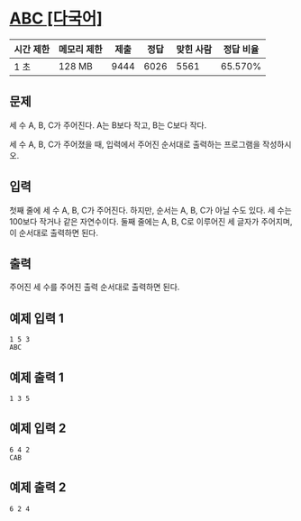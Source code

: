 # [ABC [다국어]](https://www.acmicpc.net/problem/3047)

| 시간 제한 | 메모리 제한 | 제출 | 정답 | 맞힌 사람 | 정답 비율 |
| --- | --- | --- | --- | --- | --- |
| 1 초 | 128 MB | 9444 | 6026 | 5561 | 65.570% |

## 문제

세 수 A, B, C가 주어진다. A는 B보다 작고, B는 C보다 작다.

세 수 A, B, C가 주어졌을 때, 입력에서 주어진 순서대로 출력하는 프로그램을 작성하시오.

## 입력

첫째 줄에 세 수 A, B, C가 주어진다. 하지만, 순서는 A, B, C가 아닐 수도 있다. 세 수는 100보다 작거나 같은 자연수이다. 둘째 줄에는 A, B, C로 이루어진 세 글자가 주어지며, 이 순서대로 출력하면 된다.

## 출력

주어진 세 수를 주어진 출력 순서대로 출력하면 된다.

## 예제 입력 1

```
1 5 3
ABC

```

## 예제 출력 1

```
1 3 5

```

## 예제 입력 2

```
6 4 2
CAB

```

## 예제 출력 2

```
6 2 4
```
